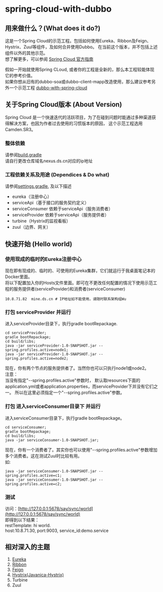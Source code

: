 # spring-cloud-with-dubbo

## 用来做什么？(What does it do?)

这是一个Spring Cloud的示范工程。包括如何使用Eureka、Ribbon及Feign、Hystrix、Zuul等组件，及如何合并使用Dubbo。
在当前这个版本，并不包括上述组件以外的其他示范。<br>
想了解更多，可以参阅 [Spring Cloud 官方指南](http://cloud.spring.io/spring-cloud-static/Camden.SR7/)<br>

假如一开始就使用Spring CLoud, 或者你的工程是全新的，那么本工程较能体现它的参考价值。<br>
如果你想从旧有的dubbo-soa或dubbo-client-mapp改造使用，那么建议参考另外一个示范工程
[dubbo-with-spring-cloud](https://github.com/wuzhuoyan/dubbo-with-spring-cloud)

## 关于Spring Cloud版本 (About Version)

Spring Cloud 是一个快速迭代的活跃项目，为了在碰到问题时能通过多种渠道获得解决方案，也因为作者过去使用的习惯版本的原因，
这个示范工程选用Camden.SR3。

### 整体依赖

请参阅[build.gradle](build.gradle)<br>
请自行更改仓库域名nexus.ds.cn对应的ip地址

### 工程依赖关系及用途 (Dependices & Do what)

请参阅[settings.gradle](settings.gradle), 及以下描述

* eureka（注册中心）
* serviceApi（基于接口的服务契约定义）
* serviceConsumer 依赖于serviceApi（服务消费者）
* serviceProvider 依赖于serviceApi（服务提供者）
* turbine（Hystrix的监视看板）
* zuul（边界、网关）

## 快速开始 (Hello world)

### 使用现成的临时的Eureka注册中心

现在即有现成的、临时的、可使用的Eureka集群，它们就运行于我桌面笔记本的Docker里面。<br>
将以下配置加入你的Hosts文件里面。即可在不更改任何配置的情况下使用示范工程的服务提供者(serviceProvider)和消费者(serviceConsumer)
~~~
10.8.71.82	mine.ds.cn # IP地址如不能使用，请随时联系架构组Wu
~~~

### 打包 serviceProvider 并运行

进入serviceProvider目录下，执行gradle bootRepackage.
~~~
cd serviceProvider;
gradle bootRepackage; 
cd build/libs;
java -jar serviceProvider-1.0-SNAPSHOT.jar --spring.profiles.active=node1;
java -jar serviceProvider-1.0-SNAPSHOT.jar --spring.profiles.active=node2;
~~~
现在，你有两个节点的服务提供者了。当然你也可以只执行node1或node2。<br>
注意：<br>
当没有指定"--spring.profiles.active"参数时，
默认取resources下面的application.yml或者application.properties，而serviceProvider下并没有它们之一。
所以在这里必须指定一个"--spring.profiles.active"参数。

### 打包 进入serviceConsumer目录下 并运行

进入serviceConsumer目录下，执行gradle bootRepackage。
~~~
cd serviceConsumer;
gradle bootRepackage; 
cd build/libs;
java -jar serviceConsumer-1.0-SNAPSHOT.jar; 
~~~
现在，你有一个消费者了。其实你也可以使用"--spring.profiles.active"参数增加多个消费者。这在测试Zuul时比较有用。<br>
如:
~~~
java -jar serviceConsumer-1.0-SNAPSHOT.jar --spring.profiles.active=c1;
java -jar serviceConsumer-1.0-SNAPSHOT.jar --spring.profiles.active=c2;
~~~

### 测试

访问：[http://127.0.0.1:5678/say/sync/world](http://127.0.0.1:5678/say/sync/world)<br>
即得到以下结果：<br>
restTemplate: hi world.<br>
host:10.8.71.30, port:9003, service_id:demo.service


## 相对深入的主题

1. [Eureka](eureka/README.md)
3. [Ribbon](https://github.com/wuzhuoyan/spring-cloud-with-dubbo/blob/master/doc/ribbon-feign.md#ribbon-基于http-rest-url的调用方式)
4. [Feign](doc/ribbon-feign.md)
5. [Hystrix(Javanica-Hystrix)](doc/hystrix.md)
6. Turbine
7. Zuul


